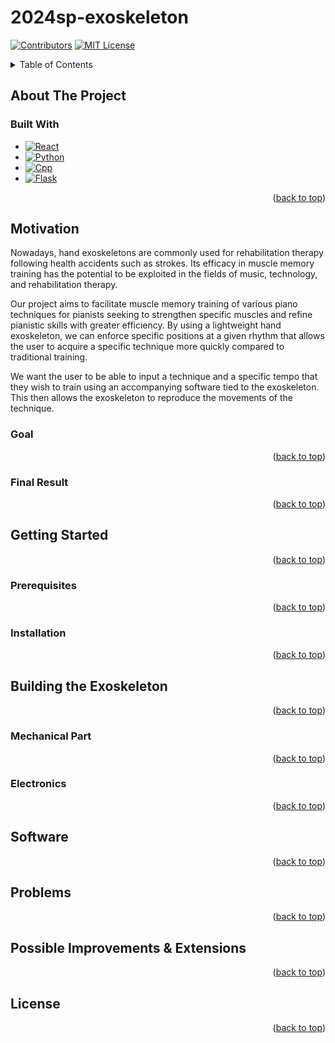 # 2024sp-exoskeleton
<a name="readme-top"></a>

<!-- PROJECT SHIELDS -->
<!--
-->
[![Contributors][contributors-shield]][contributors-url]
[![MIT License][license-shield]][license-url]

<!-- MARKDOWN LINKS & IMAGES -->
<!-- https://www.markdownguide.org/basic-syntax/#reference-style-links -->
<!-- change the contributors page -->

<!-- TABLE OF CONTENTS -->
<details>
  <summary>Table of Contents</summary>
  <ol>
    <li>
      <a href="#about-the-project">About The Project</a>
      <ul>
        <li><a href="#built-with">Built With</a></li>
        <li><a href="#goal">Goal</a></li>
        <li><a href="#final-result">Final Result</a></li>
      </ul>
    </li>
    <li>
      <a href="#getting-started">Getting Started</a>
      <ul>
        <li><a href="#prerequisites">Prerequisites</a></li>
        <li><a href="#installation">Installation</a></li>
      </ul>
    </li>
    <li>
      <a href="#building-the-exoskeleton">Building the Exoskeleton</a>
      <ul>
        <li><a href="#mechanical-part">Mechanical Part</a></li>
        <li><a href="#electronics">Electronics</a></li>
      </ul>
    </li>
    <li><a href="#software">Software</a></li>
    <li><a href="#problems">Problems</a></li>
    <li><a href="#possible-improvements--extensions">Possible Improvements & Extensions</a></li>
    <li><a href="#license">License</a></li>
  </ol>
</details>

<!-- ABOUT THE PROJECT -->
## About The Project

### Built With 

* [![React][React.js]][React-url]
* [![Python][Python.org]][Python-url]
* [![Cpp][Cpp.org]][Cpp-url]
* [![Flask][Flask.com]][Flask-url]

<p align="right">(<a href="#readme-top">back to top</a>)</p>

## Motivation
Nowadays, hand exoskeletons are commonly used for rehabilitation therapy following health accidents such as strokes. Its efficacy in muscle memory training has the potential to be exploited in the fields of music, technology, and rehabilitation therapy.

Our project aims to facilitate muscle memory training of various piano techniques for pianists seeking to strengthen specific muscles and refine pianistic skills with greater efficiency. By using a lightweight hand exoskeleton, we can enforce specific positions at a given rhythm that allows the user to acquire a specific technique more quickly compared to traditional training.

We want the user to be able to input a technique and a specific tempo that they wish to train using an accompanying software tied to the exoskeleton. This then allows the exoskeleton to reproduce the movements of the technique.

### Goal

<p align="right">(<a href="#readme-top">back to top</a>)</p>

### Final Result

<p align="right">(<a href="#readme-top">back to top</a>)</p>

## Getting Started

<p align="right">(<a href="#readme-top">back to top</a>)</p>

### Prerequisites

<p align="right">(<a href="#readme-top">back to top</a>)</p>

### Installation

<p align="right">(<a href="#readme-top">back to top</a>)</p>

## Building the Exoskeleton

<p align="right">(<a href="#readme-top">back to top</a>)</p>

### Mechanical Part

<p align="right">(<a href="#readme-top">back to top</a>)</p>

### Electronics

<p align="right">(<a href="#readme-top">back to top</a>)</p>

## Software

<p align="right">(<a href="#readme-top">back to top</a>)</p>

## Problems

<p align="right">(<a href="#readme-top">back to top</a>)</p>

## Possible Improvements & Extensions

<p align="right">(<a href="#readme-top">back to top</a>)</p>

## License

<p align="right">(<a href="#readme-top">back to top</a>)</p>

<!-- MARKDOWN LINKS & IMAGES -->
<!-- https://www.markdownguide.org/basic-syntax/#reference-style-links -->
[contributors-shield]: https://img.shields.io/badge/CONTRIBUTORS-6-brightgreen?style=for-the-badge 
[contributors-url]: https://github.com/othneildrew/Best-README-Template/graphs/contributors
[license-shield]: https://img.shields.io/badge/LICENSE-MIT-brightyellow?style=for-the-badge
[license-url]: https://github.com/epfl-cs358/2024sp-exoskeleton/blob/main/LICENSE


[React.js]: https://img.shields.io/badge/React-black?logo=react
[React-url]: https://reactjs.org/
[Python.org]: https://img.shields.io/badge/Python-brightgreeen?style=flat&logo=python&logoColor=FFE873&color=306998
[Python-url]: https://www.python.org/
[Flask.com]: https://img.shields.io/badge/Flask-black?style=plastic&logo=flask&color=%2361dafb
[Flask-url]: https://flask.palletsprojects.com/en/3.0.x/
[Cpp.org]: https://isocpp.org/
[Cpp-url]: https://img.shields.io/badge/C%2B%2B-blue?logo=cplusplus
